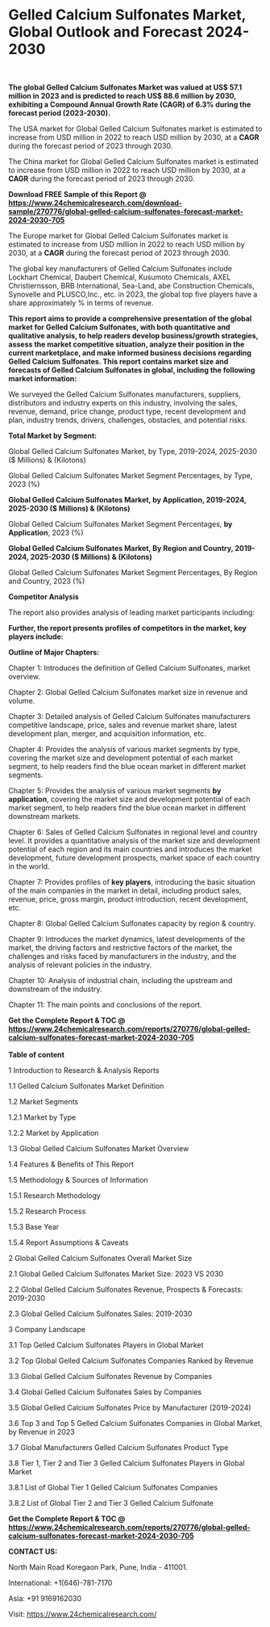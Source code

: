 <h1>Gelled Calcium Sulfonates Market, Global Outlook and Forecast 2024-2030</h1><br/><p><strong>The global Gelled Calcium Sulfonates Market was valued at US$ 57.1 million in 2023 and is predicted to reach US$ 88.6 million by 2030, exhibiting a Compound Annual Growth Rate (<strong>CAGR</strong>) of 6.3% during the forecast period (2023-2030).</strong></p><p>The USA market for Global Gelled Calcium Sulfonates market is estimated to increase from USD million in 2022 to reach USD million by 2030, at a <strong>CAGR</strong> during the forecast period of 2023 through 2030.</p><p>The China market for Global Gelled Calcium Sulfonates market is estimated to increase from USD million in 2022 to reach USD million by 2030, at a <strong>CAGR</strong> during the forecast period of 2023 through 2030.</p><div><b>Download FREE Sample of this Report @ <a href="https://www.24chemicalresearch.com/download-sample/270776/global-gelled-calcium-sulfonates-forecast-market-2024-2030-705">https://www.24chemicalresearch.com/download-sample/270776/global-gelled-calcium-sulfonates-forecast-market-2024-2030-705</a></b></div><p>The Europe market for Global Gelled Calcium Sulfonates market is estimated to increase from USD million in 2022 to reach USD million by 2030, at a <strong>CAGR</strong> during the forecast period of 2023 through 2030.</p><p>The global key manufacturers of Gelled Calcium Sulfonates include Lockhart Chemical, Daubert Chemical, Kusumoto Chemicals, AXEL Christiernsson, BRB International, Sea-Land, abe Construction Chemicals, Synovelle and PLUSCO,Inc., etc. in 2023, the global top five players have a share approximately % in terms of revenue.</p><p><strong>This report aims to provide a comprehensive presentation of the global market for Gelled Calcium Sulfonates, with both quantitative and qualitative analysis, to help readers develop business/growth strategies, assess the market competitive situation, analyze their position in the current marketplace, and make informed business decisions regarding Gelled Calcium Sulfonates. This report contains market size and forecasts of Gelled Calcium Sulfonates in global, including the following market information:</strong></p><p>We surveyed the Gelled Calcium Sulfonates manufacturers, suppliers, distributors and industry experts on this industry, involving the sales, revenue, demand, price change, product type, recent development and plan, industry trends, drivers, challenges, obstacles, and potential risks.</p><p><strong>Total Market by Segment:</strong></p><p>Global Gelled Calcium Sulfonates Market, by Type, 2019-2024, 2025-2030 ($ Millions) & (Kilotons)</p><p>Global Gelled Calcium Sulfonates Market Segment Percentages, by Type, 2023 (%)</p><p><strong>Global Gelled Calcium Sulfonates Market, <strong>by Application</strong>, 2019-2024, 2025-2030 ($ Millions) & (Kilotons)</strong></p><p>Global Gelled Calcium Sulfonates Market Segment Percentages, <strong>by Application</strong>, 2023 (%)</p><p><strong>Global Gelled Calcium Sulfonates Market, By Region and Country, 2019-2024, 2025-2030 ($ Millions) & (Kilotons)</strong></p><p>Global Gelled Calcium Sulfonates Market Segment Percentages, By Region and Country, 2023 (%)</p><p><strong>Competitor Analysis</strong></p><p>The report also provides analysis of leading market participants including:</p><p><strong>Further, the report presents profiles of competitors in the market, <strong>key players</strong> include:</strong></p><p><strong>Outline of Major Chapters:</strong></p><p>Chapter 1: Introduces the definition of Gelled Calcium Sulfonates, market overview.</p><p>Chapter 2: Global Gelled Calcium Sulfonates market size in revenue and volume.</p><p>Chapter 3: Detailed analysis of Gelled Calcium Sulfonates manufacturers competitive landscape, price, sales and revenue market share, latest development plan, merger, and acquisition information, etc.</p><p>Chapter 4: Provides the analysis of various market segments by type, covering the market size and development potential of each market segment, to help readers find the blue ocean market in different market segments.</p><p>Chapter 5: Provides the analysis of various market segments <strong>by application</strong>, covering the market size and development potential of each market segment, to help readers find the blue ocean market in different downstream markets.</p><p>Chapter 6: Sales of Gelled Calcium Sulfonates in regional level and country level. It provides a quantitative analysis of the market size and development potential of each region and its main countries and introduces the market development, future development prospects, market space of each country in the world.</p><p>Chapter 7: Provides profiles of <strong>key players</strong>, introducing the basic situation of the main companies in the market in detail, including product sales, revenue, price, gross margin, product introduction, recent development, etc.</p><p>Chapter 8: Global Gelled Calcium Sulfonates capacity by region & country.</p><p>Chapter 9: Introduces the market dynamics, latest developments of the market, the driving factors and restrictive factors of the market, the challenges and risks faced by manufacturers in the industry, and the analysis of relevant policies in the industry.</p><p>Chapter 10: Analysis of industrial chain, including the upstream and downstream of the industry.</p><p>Chapter 11: The main points and conclusions of the report.</p><div><b>Get the Complete Report & TOC @ <a href="https://www.24chemicalresearch.com/reports/270776/global-gelled-calcium-sulfonates-forecast-market-2024-2030-705">https://www.24chemicalresearch.com/reports/270776/global-gelled-calcium-sulfonates-forecast-market-2024-2030-705</a></b></div><br><b>Table of content</b><p>1 Introduction to Research & Analysis Reports<br />
 
  1.1 Gelled Calcium Sulfonates Market Definition<br />
 
  1.2 Market Segments<br />
 
  1.2.1 Market by Type<br />
 
  1.2.2 Market by Application<br />
 
  1.3 Global Gelled Calcium Sulfonates Market Overview<br />
 
  1.4 Features & Benefits of This Report<br />
 
  1.5 Methodology & Sources of Information<br />
 
  1.5.1 Research Methodology<br />
 
  1.5.2 Research Process<br />
 
  1.5.3 Base Year<br />
 
  1.5.4 Report Assumptions & Caveats<br />
 
 2 Global Gelled Calcium Sulfonates Overall Market Size<br />
 
  2.1 Global Gelled Calcium Sulfonates Market Size: 2023 VS 2030<br />
 
  2.2 Global Gelled Calcium Sulfonates Revenue, Prospects & Forecasts: 2019-2030<br />
 
  2.3 Global Gelled Calcium Sulfonates Sales: 2019-2030<br />
 
 3 Company Landscape<br />
 
  3.1 Top Gelled Calcium Sulfonates Players in Global Market<br />
 
  3.2 Top Global Gelled Calcium Sulfonates Companies Ranked by Revenue<br />
 
  3.3 Global Gelled Calcium Sulfonates Revenue by Companies<br />
 
  3.4 Global Gelled Calcium Sulfonates Sales by Companies<br />
 
  3.5 Global Gelled Calcium Sulfonates Price by Manufacturer (2019-2024)<br />
 
  3.6 Top 3 and Top 5 Gelled Calcium Sulfonates Companies in Global Market, by Revenue in 2023<br />
 
  3.7 Global Manufacturers Gelled Calcium Sulfonates Product Type<br />
 
  3.8 Tier 1, Tier 2 and Tier 3 Gelled Calcium Sulfonates Players in Global Market<br />
 
  3.8.1 List of Global Tier 1 Gelled Calcium Sulfonates Companies<br />
 
  3.8.2 List of Global Tier 2 and Tier 3 Gelled Calcium Sulfonate<br><div><b>Get the Complete Report & TOC @ <a href="https://www.24chemicalresearch.com/reports/270776/global-gelled-calcium-sulfonates-forecast-market-2024-2030-705">https://www.24chemicalresearch.com/reports/270776/global-gelled-calcium-sulfonates-forecast-market-2024-2030-705</a></b></div></p>
 
 <b>CONTACT US:</b><br>
 
 North Main Road Koregaon Park, Pune, India - 411001.<br/>
 
 International: +1(646)-781-7170<br/>
 
 Asia: +91 9169162030<br/>
 
 Visit: <a href="https://www.24chemicalresearch.com/">https://www.24chemicalresearch.com/</a>
 
 <br>
